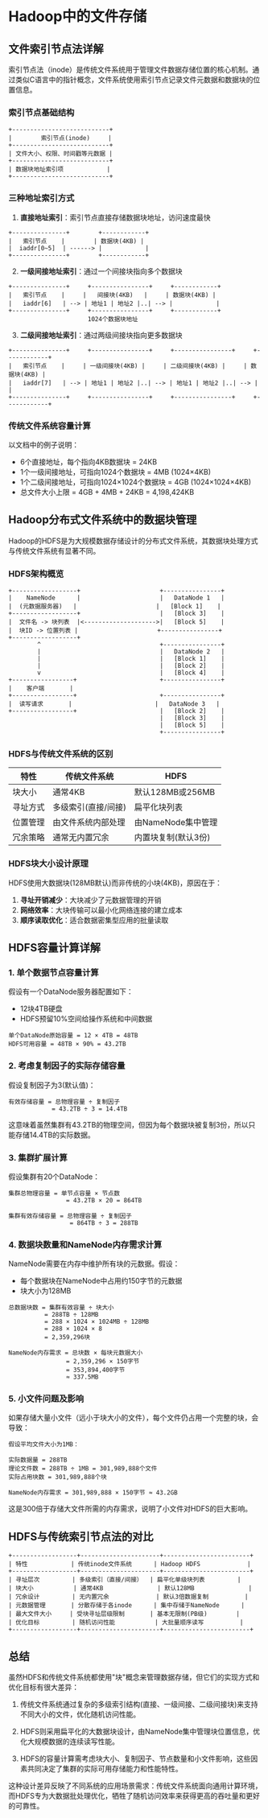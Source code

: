 # Hadoop中的文件存储

## 文件索引节点法详解

索引节点法（inode）是传统文件系统用于管理文件数据存储位置的核心机制。通过类似C语言中的指针概念，文件系统使用索引节点记录文件元数据和数据块的位置信息。

### 索引节点基础结构

```
+---------------------------+
|        索引节点(inode)     |
+---------------------------+
| 文件大小、权限、时间戳等元数据 |
+---------------------------+
| 数据块地址索引项            |
+---------------------------+
```

### 三种地址索引方式

1. **直接地址索引**：索引节点直接存储数据块地址，访问速度最快

```
+---------------+        +------------+
|   索引节点    |        | 数据块(4KB) |
|  iaddr[0~5]  | ------> |            |
+---------------+        +------------+
```

2. **一级间接地址索引**：通过一个间接块指向多个数据块

```
+---------------+     +----------------+     +------------+
|   索引节点    |     |   间接块(4KB)   |     | 数据块(4KB) |
|   iaddr[6]   | --> | 地址1 | 地址2 |..| --> |            |
+---------------+     +----------------+     +------------+
                      1024个数据块地址
```

3. **二级间接地址索引**：通过两级间接块指向更多数据块

```
+---------------+     +----------------+     +----------------+     +------------+
|   索引节点    |     | 一级间接块(4KB) |     | 二级间接块(4KB) |     | 数据块(4KB) |
|   iaddr[7]   | --> | 地址1 | 地址2 |..| --> | 地址1 | 地址2 |..| --> |            |
+---------------+     +----------------+     +----------------+     +------------+
```

### 传统文件系统容量计算

以文档中的例子说明：
- 6个直接地址，每个指向4KB数据块 = 24KB
- 1个一级间接地址，可指向1024个数据块 = 4MB (1024×4KB)
- 1个二级间接地址，可指向1024×1024个数据块 = 4GB (1024×1024×4KB)
- 总文件大小上限 = 4GB + 4MB + 24KB = 4,198,424KB

## Hadoop分布式文件系统中的数据块管理

Hadoop的HDFS是为大规模数据存储设计的分布式文件系统，其数据块处理方式与传统文件系统有显著不同。

### HDFS架构概览

```
+------------------+                      +----------------+
|    NameNode      |                      |   DataNode 1   |
|  (元数据服务器)   |                      |   [Block 1]    |
+------------------+                      |   [Block 3]    |
|  文件名 -> 块列表  |<-------------------->|   [Block 5]    |
|  块ID -> 位置列表 |                      +----------------+
+------------------+                      
        ^                                 +----------------+
        |                                 |   DataNode 2   |
        |                                 |   [Block 1]    |
        |                                 |   [Block 2]    |
        v                                 |   [Block 4]    |
+-----------------+                       +----------------+
|    客户端       |
+-----------------+                       +----------------+
|  读写请求       |                       |   DataNode 3   |
+-----------------+                       |   [Block 2]    |
                                          |   [Block 3]    |
                                          |   [Block 5]    |
                                          +----------------+
```

### HDFS与传统文件系统的区别

| 特性 | 传统文件系统 | HDFS |
|------|------------|------|
| 块大小 | 通常4KB | 默认128MB或256MB |
| 寻址方式 | 多级索引(直接/间接) | 扁平化块列表 |
| 位置管理 | 由文件系统内部处理 | 由NameNode集中管理 |
| 冗余策略 | 通常无内置冗余 | 内置块复制(默认3份) |

### HDFS块大小设计原理

HDFS使用大数据块(128MB默认)而非传统的小块(4KB)，原因在于：

1. **寻址开销减少**：大块减少了元数据管理的开销
2. **网络效率**：大块传输可以最小化网络连接的建立成本
3. **顺序读取优化**：适合数据密集型应用的批量读取

## HDFS容量计算详解

### 1. 单个数据节点容量计算

假设有一个DataNode服务器配置如下：
- 12块4TB硬盘
- HDFS预留10%空间给操作系统和中间数据

```
单个DataNode原始容量 = 12 × 4TB = 48TB
HDFS可用容量 = 48TB × 90% = 43.2TB
```

### 2. 考虑复制因子的实际存储容量

假设复制因子为3(默认值)：

```
有效存储容量 = 总物理容量 ÷ 复制因子
            = 43.2TB ÷ 3 = 14.4TB
```

这意味着虽然集群有43.2TB的物理空间，但因为每个数据块被复制3份，所以只能存储14.4TB的实际数据。

### 3. 集群扩展计算

假设集群有20个DataNode：

```
集群总物理容量 = 单节点容量 × 节点数
                = 43.2TB × 20 = 864TB

集群有效存储容量 = 总物理容量 ÷ 复制因子
                 = 864TB ÷ 3 = 288TB
```

### 4. 数据块数量和NameNode内存需求计算

NameNode需要在内存中维护所有块的元数据。假设：
- 每个数据块在NameNode中占用约150字节的元数据
- 块大小为128MB

```
总数据块数 = 集群有效容量 ÷ 块大小
          = 288TB ÷ 128MB
          = 288 × 1024 × 1024MB ÷ 128MB
          = 288 × 1024 × 8
          = 2,359,296块

NameNode内存需求 = 总块数 × 每块元数据大小
                = 2,359,296 × 150字节
                = 353,894,400字节
                ≈ 337.5MB
```

### 5. 小文件问题及影响

如果存储大量小文件（远小于块大小的文件），每个文件仍占用一个完整的块，会导致：

```
假设平均文件大小为1MB：

实际数据量 = 288TB
理论文件数 = 288TB ÷ 1MB = 301,989,888个文件
实际占用块数 = 301,989,888个块

NameNode内存需求 = 301,989,888 × 150字节 ≈ 43.2GB
```

这是300倍于存储大文件所需的内存需求，说明了小文件对HDFS的巨大影响。

## HDFS与传统索引节点法的对比

```
+------------------+----------------------+------------------------+
| 特性            | 传统inode文件系统      | Hadoop HDFS             |
+------------------+----------------------+------------------------+
| 寻址层次         | 多级索引（直接/间接）  | 扁平化单级块列表         |
| 块大小           | 通常4KB               | 默认128MB               |
| 冗余设计         | 无内置冗余             | 默认3倍数据复制          |
| 元数据管理       | 分散存储于各inode      | 集中存储于NameNode      |
| 最大文件大小     | 受块寻址层级限制       | 基本无限制(PB级)        |
| 优化目标         | 随机访问性能           | 大批量顺序读写          |
+------------------+----------------------+------------------------+
```

## 总结

虽然HDFS和传统文件系统都使用"块"概念来管理数据存储，但它们的实现方式和优化目标有很大差异：

1. 传统文件系统通过复杂的多级索引结构(直接、一级间接、二级间接块)来支持不同大小的文件，优化随机访问性能。

2. HDFS则采用扁平化的大数据块设计，由NameNode集中管理块位置信息，优化大规模数据的连续读写性能。

3. HDFS的容量计算需考虑块大小、复制因子、节点数量和小文件影响，这些因素共同决定了集群的实际可用存储能力和性能特性。

这种设计差异反映了不同系统的应用场景需求：传统文件系统面向通用计算环境，而HDFS专为大数据批处理优化，牺牲了随机访问效率来获得更高的吞吐量和更好的可靠性。
